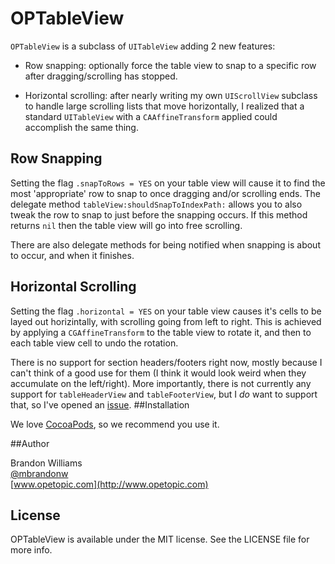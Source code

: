 OPTableView
===========

`OPTableView` is a subclass of `UITableView` adding 2 new features:

* Row snapping: optionally force the table view to snap to a specific row after dragging/scrolling has stopped.

* Horizontal scrolling: after nearly writing my own `UIScrollView` subclass to handle large scrolling lists that move horizontally, I realized that a standard `UITableView` with a `CAAffineTransform` applied could accomplish the same thing.

## Row Snapping

Setting the flag `.snapToRows = YES` on your table view will cause it to find the most 'appropriate' row to snap to once dragging and/or scrolling ends. The delegate method `tableView:shouldSnapToIndexPath:` allows you to also tweak the row to snap to just before the snapping occurs. If this method returns `nil` then the table view will go into free scrolling.

There are also delegate methods for being notified when snapping is about to occur, and when it finishes.

## Horizontal Scrolling

Setting the flag `.horizontal = YES` on your table view causes it's cells to be layed out horizintally, with scrolling going from left to right. This is achieved by applying a `CGAffineTransform` to the table view to rotate it, and then to each table view cell to undo the rotation. 

There is no support for section headers/footers right now, mostly because I can't think of a good use for them (I think it would look weird when they accumulate on the left/right). More importantly, there is not currently any support for `tableHeaderView` and `tableFooterView`, but I *do* want to support that, so I've opened an [issue](https://github.com/mbrandonw/OPTableView/issues/1).
##Installation

We love [CocoaPods](http://github.com/cocoapods/cocoapods), so we recommend you use it.

##Author

Brandon Williams  
[@mbrandonw](http://www.twitter.com/mbrandonw)  
[www.opetopic.com](http://www.opetopic.com)

## License

OPTableView is available under the MIT license. See the LICENSE file for more info.